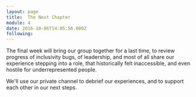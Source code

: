 ```yaml
---
layout: page
title:  The Next Chapter
module: 4
date: 2016-10-06T14:05:56.000Z
following: 
---
```



The final week will bring our group together for a last time, to review progress of inclusivity bugs, of leadership, and most of all share our experience stepping into a role, that historically felt inaccessible, and even hostile for underrepresented people.

We'll use our private channel to debrief our experiences, and to support each other in our next steps.

